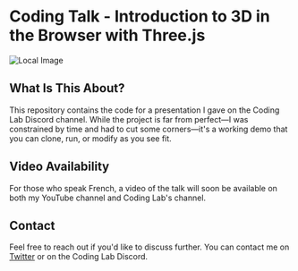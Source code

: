 # Coding Talk - Introduction to 3D in the Browser with Three.js

![Local Image](./my-image.png)

## What Is This About?

This repository contains the code for a presentation I gave on the Coding Lab Discord channel. While the project is far from perfect—I was constrained by time and had to cut some corners—it's a working demo that you can clone, run, or modify as you see fit.

## Video Availability

For those who speak French, a video of the talk will soon be available on both my YouTube channel and Coding Lab's channel.

## Contact

Feel free to reach out if you'd like to discuss further. You can contact me on [Twitter](https://twitter.com/Console_buche) or on the Coding Lab Discord.
